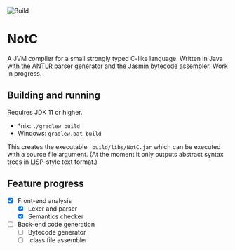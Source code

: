 ![Build](https://github.com/rob-fin/NotC/actions/workflows/build.yml/badge.svg)

# NotC

A JVM compiler for a small strongly typed C-like language. Written in Java with the [ANTLR](https://www.antlr.org/) parser generator and the [Jasmin](http://jasmin.sourceforge.net/) bytecode assembler. Work in progress.

## Building and running
Requires JDK 11 or higher.
* *nix: ```./gradlew build```
* Windows:  ```gradlew.bat build```

This creates the executable ``` build/libs/NotC.jar```  which can be executed with a source file argument.
(At the moment it only outputs abstract syntax trees in LISP-style text format.)

## Feature progress
- [x] Front-end analysis
	- [x] Lexer and parser
	- [x]  Semantics checker
- [ ] Back-end code generation
	- [ ] Bytecode generator
	- [ ] .class file assembler
